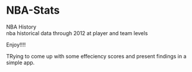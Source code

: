 # NBA-Stats
NBA History  
nba historical data through 2012 at player and team levels 

Enjoy!!!!

TRying to come up with some effeciency scores and present findings in a simple app.
